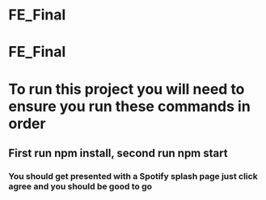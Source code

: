 # FE_Final
# FE_Final
<h1>To run this project you will need to ensure you run these commands in order</h1>
<h2>First run npm install, second run npm start</h2>
<h3>You should get presented with a Spotify splash page just click agree and you should be good to go</h3>
  
